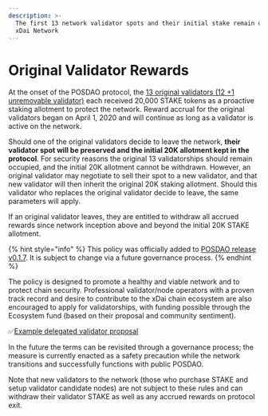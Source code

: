 ```yaml
---
description: >-
  The first 13 network validator spots and their initial stake remain on the
  xDai Network
---
```


# Original Validator Rewards

At the onset of the POSDAO protocol, the [13 original validators \(12 +1 unremovable validator\)](original-xdai-validators/) each received 20,000 STAKE tokens as a proactive staking allotment to protect the network. Reward accrual for the original validators began on April 1, 2020 and will continue as long as a validator is active on the network.

Should one of the original validators decide to leave the network, **their validator spot will be preserved and the initial 20K allotment kept in the protocol**. For security reasons the original 13 validatorships should remain occupied, and the initial 20K allotment cannot be withdrawn. However, an original validator may negotiate to sell their spot to a new validator, and that new validator will then inherit the original 20K staking allotment. Should this validator who replaces the original validator decide to leave, the same parameters will apply.

If an original validator leaves, they are entitled to withdraw all accrued rewards since network inception above and beyond the initial 20K STAKE allotment.

{% hint style="info" %}
This policy was officially added to  [POSDAO release v0.1.7](https://github.com/poanetwork/posdao-contracts/releases/tag/v0.1.7). It is subject to change via a future governance process.
{% endhint %}

The policy is designed to promote a healthy and viable network and to protect chain security. Professional validator/node operators with a proven track record and desire to contribute to the xDai chain ecosystem are also encouraged to apply for validatorships, with funding possible through the Ecosystem fund \(based on their proposal and community sentiment\). 

✅[Example delegated validator proposal](https://forum.poa.network/t/stakefish-as-an-xdai-validator/5565)

In the future the terms can be revisited through a governance process; the measure is currently enacted as a safety precaution while the network transitions and successfully functions with public POSDAO.

Note that new validators to the network \(those who purchase STAKE and setup validator candidate nodes\) are not subject to these rules and can withdraw their validator STAKE as well as any accrued rewards on protocol exit.

